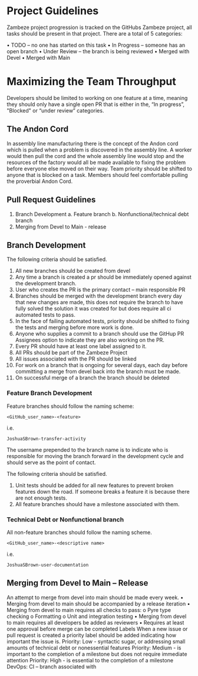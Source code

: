 # Project Guidelines

Zambeze project progression is tracked on the GitHubs Zambeze project, all
tasks should be present in that project.  There are a total of 5 categories:

•	TODO – no one has started on this task
•	In Progress – someone has an open branch
•	Under Review – the branch is being reviewed
•	Merged with Devel
•	Merged with Main

# Maximizing the Team Throughput

Developers should be limited to working on one feature at a time, meaning they
should only have a single open PR that is either in the, “In progress”,
"Blocked" or “under review” categories.

## The Andon Cord

In assembly line manufacturing there is the concept of the Andon cord which is
pulled when a problem is discovered in the assembly line. A worker would then
pull the cord and the whole assembly line would stop and the resources of the
factory would all be made available to fixing the problem before everyone else
moved on their way.  Team priority should be shifted to anyone that is blocked
on a task. Members should feel comfortable pulling the proverbial Andon Cord.

## Pull Request Guidelines

1.	Branch Development
	a.	Feature branch
	b.	Nonfunctional/technical debt branch
2.	Merging from Devel to Main - release

## Branch Development

The following criteria should be satisfied.

1.	All new branches should be created from devel
2.	Any time a branch is created a pr should be immediately opened against the development branch.
3.	User who creates the PR is the primary contact – main responsible PR
4.	Branches should be merged with the development branch every day that new changes are made, this does not require the branch to have fully solved the solution it was created for but does require all ci automated tests to pass.
5.	In the face of failing automated tests, priority should be shifted to fixing the tests and merging before more work is done.
6.	Anyone who supplies a commit to a branch should use the GitHup PR Assignees option to indicate they are also working on the PR.
7.	Every PR should have at least one label assigned to it.
8.	All PRs should be part of the Zambeze Project
9.	All issues associated with the PR should be linked
10.	For work on a branch that is ongoing for several days, each day before committing a merge from devel back into the branch must be made.
11.	On successful merge of a branch the branch should be deleted

### Feature Branch Development

Feature branches should follow the naming scheme:
```
<GitHub_user_name>-<feature>
```
i.e.
```
JoshuaSBrown-transfer-activity
```

The username prepended to the branch name is to indicate who is responsible for
moving the branch forward in the development cycle and should serve as the
point of contact.

The following criteria should be satisfied.
1.	Unit tests should be added for all new features to prevent broken features down the road. If someone breaks a feature it is because there are not enough tests.
2.	All feature branches should have a milestone associated with them.

### Technical Debt or Nonfunctional branch

All non-feature branches should follow the naming scheme.
```
<GitHub_user_name>-<descriptive name>
```
i.e.
```
JoshuaSBrown-user-documentation
```

## Merging from Devel to Main – Release

An attempt to merge from devel into main should be made every week.
•	Merging from devel to main should be accompanied by a release iteration
•	Merging from devel to main requires all checks to pass:
o	Pyre type checking
o	Formatting
o	Unit and integration testing
•	Merging from devel to main requires all developers be added as reviewers
•	Requires at least one approval before merge can be completed
Labels
When a new issue or pull request is created a priority label should be added indicating how important the issue is.
Priority: Low - syntactic sugar, or addressing small amounts of technical debt or nonessential features
Priority: Medium - is important to the completion of a milestone but does not require immediate attention
Priority: High - is essential to the completion of a milestone
DevOps: CI – branch associated with 

